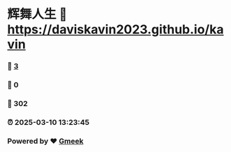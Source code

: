 # 辉舞人生 :link: https://daviskavin2023.github.io/kavin 
### :page_facing_up: [3](https://daviskavin2023.github.io/kavin/tag.html) 
### :speech_balloon: 0 
### :hibiscus: 302 
### :alarm_clock: 2025-03-10 13:23:45 
### Powered by :heart: [Gmeek](https://github.com/Meekdai/Gmeek)
